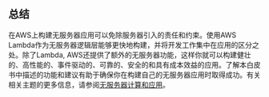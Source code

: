 ## 总结

在AWS上构建无服务器应用可以免除服务器引入的责任和约束。使用AWS Lambda作为无服务器逻辑层能够更快地构建，并将开发工作集中在应用的区分之处。除了Lambda, AWS还提供了额外的无服务器功能，这样你就可以构建健壮的、高性能的、事件驱动的、可靠的、安全的和具有成本效益的应用。了解本白皮书中描述的功能和建议有助于确保你在构建自己的无服务器应用时取得成功。有关相关主题的更多信息，请参阅[无服务器计算和应用](https://aws.amazon.com/serverless/)。

